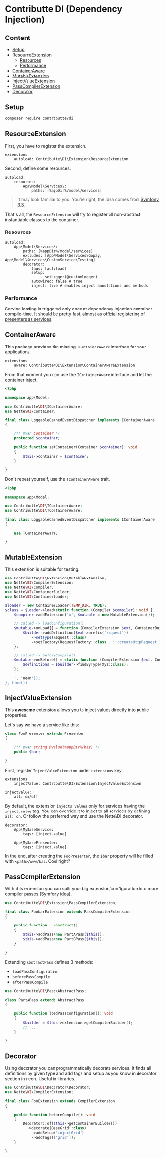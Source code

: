 # Contributte DI (Dependency Injection)

## Content

- [Setup](#setup)
- [ResourceExtension](#resourceextension)
	- [Resources](#resources)
	- [Performance](#performance)
- [ContainerAware](#containeraware)
- [MutableExtension](#mutableextension)
- [InjectValueExtension](#injectvalueextension)
- [PassCompilerExtension](#passcompilerextension)
- [Decorator](#decorator)

## Setup

```bash
composer require contributte/di
```

## ResourceExtension

First, you have to register the extension.

```neon
extensions:
	autoload: Contributte\DI\Extension\ResourceExtension
```

Second, define some resources.

```neon
autoload:
	resources:
		App\Model\Services\:
			paths: [%appDir%/model/services]
```

> It may look familiar to you. You're right, the idea comes from [Symfony 3.3](http://symfony.com/doc/current/service_container/3.3-di-changes.html#the-new-default-services-yml-file).

That's all, the `ResourceExtension` will try to register all non-abstract instantiable classes to the container.

### Resources

```neon
autoload:
	App\Model\Services\:
		paths: [%appDir%/model/services]
		excludes: [App\Model\Services\Gopay, App\Model\Services\CustomService\Testing]
		decorator:
			tags: [autoload]
			setup:
				- setLogger(@customlogger)
			autowired: false # true
			inject: true # enables inject annotations and methods
```

### Performance

Service loading is triggered only once at dependency injection container compile-time. It should be pretty fast,
almost as [official registering of presenters as services](https://api.nette.org/2.4/source-Bridges.ApplicationDI.ApplicationExtension.php.html#121-160).

## ContainerAware

This package provides the missing `IContainerAware` interface for your applications.

```neon
extensions:
	aware: Contributte\DI\Extension\ContainerAwareExtension
```

From that moment you can use the `IContainerAware` interface and let the container inject.

```php
<?php

namespace App\Model;

use Contributte\DI\IContainerAware;
use Nette\DI\Container;

final class LoggableCachedEventDispatcher implements IContainerAware
{

	/** @var Container */
	protected $container;

	public function setContainer(Container $container): void
	{
		$this->container = $container;
	}

}
```

Don't repeat yourself, use the `TContainerAware` trait.

```php
<?php

namespace App\Model;

use Contributte\DI\IContainerAware;
use Contributte\DI\TContainerAware;

final class LoggableCachedEventDispatcher implements IContainerAware
{

	use TContainerAware;

}
```

## MutableExtension

This extension is suitable for testing.

```php
use Contributte\DI\Extension\MutableExtension;
use Nette\DI\CompilerExtension;
use Nette\DI\Compiler;
use Nette\DI\ContainerBuilder;
use Nette\DI\ContainerLoader;

$loader = new ContainerLoader(TEMP_DIR, TRUE);
$class = $loader->load(static function (Compiler $compiler): void {
	$compiler->addExtension('x', $mutable = new MutableExtension());

	// called -> loadConfiguration()
	$mutable->onLoad[] = function (CompilerExtension $ext, ContainerBuilder $builder): void {
		$builder->addDefinition($ext->prefix('request'))
			->setType(Request::class)
			->setFactory(RequestFactory::class . '::createHttpRequest');
	};

	// called -> beforeCompile()
	$mutable->onBefore[] = static function (CompilerExtension $ext, ContainerBuilder $builder): void {
		$definitions = $builder->findByType(Xyz::class);
	};

	', 'neon'));
}, time());
```

## InjectValueExtension

This **awesome** extension allows you to inject values directly into public properties.

Let's say we have a service like this:

```php
class FooPresenter extends Presenter
{

	/** @var string @value(%appDir%/baz) */
	public $bar;

}
```

First, register `InjectValueExtension` under `extensions` key.

```neon
extensions:
	injectValue: Contributte\DI\Extension\InjectValueExtension

injectValue:
	all: on/off
```

By default, the extension `injects values` only for services having the `inject.value` tag.
You can override it to inject to all services by defining `all: on`. Or follow the preferred way
and use the Nette\DI decorator.

```neon
decorator:
	App\MyBaseService:
		tags: [inject.value]

	App\MyBasePresenter:
		tags: [inject.value]
```

In the end, after creating the `FooPresenter`, the `$bar` property will be filled with `<path>/www/baz`. Cool right?

## PassCompilerExtension

With this extension you can split your big extension/configuration into more compiler passes (Symfony idea).

```php
use Contributte\DI\Extension\PassCompilerExtension;

final class FoobarExtension extends PassCompilerExtension
{

	public function __construct()
	{
		$this->addPass(new PartAPass($this));
		$this->addPass(new PartBPass($this));
	}

}
```

Extending `AbstractPass` defines 3 methods:

- `loadPassConfiguration`
- `beforePassCompile`
- `afterPassCompile`

```php
use Contributte\DI\Pass\AbstractPass;

class PartAPass extends AbstractPass
{

	public function loadPassConfiguration(): void
	{
		$builder = $this->extension->getCompilerBuilder();
		// ...
	}

}
```

## Decorator

Using decorator you can programmatically decorate services. It finds all definitions by given type and add tags and setup as you know in decorator section in neon. Useful in libraries.

```php
use Contributte\DI\Decorator\Decorator;
use Nette\DI\CompilerExtension;

final class FooExtension extends CompilerExtension
{

	public function beforeCompile(): void
	{
		Decorator::of($this->getContainerBuilder())
		  ->decorate(BaseGrid::class)
			->addSetup('injectGrid')
			->addTags(['grid']);
	}

}
```
